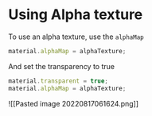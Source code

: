 # Using Alpha texture
To use an alpha texture, use the `alphaMap`
```js
material.alphaMap = alphaTexture;
```

And set the transparency to true
```js
material.transparent = true;
material.alphaMap = alphaTexture;
```
![[Pasted image 20220817061624.png]]

